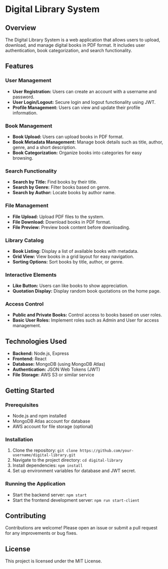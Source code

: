 # Digital Library System

## Overview

The Digital Library System is a web application that allows users to upload, download, and manage digital books in PDF format. It includes user authentication, book categorization, and search functionality.

## Features

### User Management
- **User Registration:** Users can create an account with a username and password.
- **User Login/Logout:** Secure login and logout functionality using JWT.
- **Profile Management:** Users can view and update their profile information.

### Book Management
- **Book Upload:** Users can upload books in PDF format.
- **Book Metadata Management:** Manage book details such as title, author, genre, and a short description.
- **Book Categorization:** Organize books into categories for easy browsing.

### Search Functionality
- **Search by Title:** Find books by their title.
- **Search by Genre:** Filter books based on genre.
- **Search by Author:** Locate books by author name.

### File Management
- **File Upload:** Upload PDF files to the system.
- **File Download:** Download books in PDF format.
- **File Preview:** Preview book content before downloading.

### Library Catalog
- **Book Listing:** Display a list of available books with metadata.
- **Grid View:** View books in a grid layout for easy navigation.
- **Sorting Options:** Sort books by title, author, or genre.

### Interactive Elements
- **Like Button:** Users can like books to show appreciation.
- **Quotation Display:** Display random book quotations on the home page.

### Access Control
- **Public and Private Books:** Control access to books based on user roles.
- **Basic User Roles:** Implement roles such as Admin and User for access management.

## Technologies Used
- **Backend:** Node.js, Express
- **Frontend:** React
- **Database:** MongoDB (using MongoDB Atlas)
- **Authentication:** JSON Web Tokens (JWT)
- **File Storage:** AWS S3 or similar service

## Getting Started

### Prerequisites
- Node.js and npm installed
- MongoDB Atlas account for database
- AWS account for file storage (optional)

### Installation
1. Clone the repository: `git clone https://github.com/your-username/digital-library.git`
2. Navigate to the project directory: `cd digital-library`
3. Install dependencies: `npm install`
4. Set up environment variables for database and JWT secret.

### Running the Application
- Start the backend server: `npm start`
- Start the frontend development server: `npm run start-client`

## Contributing
Contributions are welcome! Please open an issue or submit a pull request for any improvements or bug fixes.

## License
This project is licensed under the MIT License.
